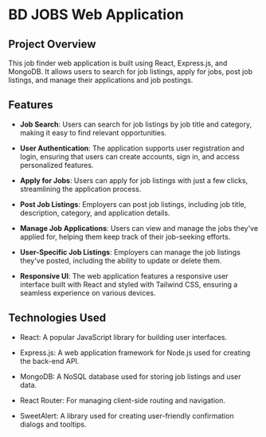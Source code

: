 # BD JOBS Web Application

## Project Overview

This job finder web application is built using React, Express.js, and MongoDB. It allows users to search for job listings, apply for jobs, post job listings, and manage their applications and job postings.

## Features

- **Job Search**: Users can search for job listings by job title and category, making it easy to find relevant opportunities.

- **User Authentication**: The application supports user registration and login, ensuring that users can create accounts, sign in, and access personalized features.

- **Apply for Jobs**: Users can apply for job listings with just a few clicks, streamlining the application process.

- **Post Job Listings**: Employers can post job listings, including job title, description, category, and application details.

- **Manage Job Applications**: Users can view and manage the jobs they've applied for, helping them keep track of their job-seeking efforts.

- **User-Specific Job Listings**: Employers can manage the job listings they've posted, including the ability to update or delete them.

- **Responsive UI**: The web application features a responsive user interface built with React and styled with Tailwind CSS, ensuring a seamless experience on various devices.

## Technologies Used

- React: A popular JavaScript library for building user interfaces.

- Express.js: A web application framework for Node.js used for creating the back-end API.

- MongoDB: A NoSQL database used for storing job listings and user data.

- React Router: For managing client-side routing and navigation.

- SweetAlert: A library used for creating user-friendly confirmation dialogs and tooltips.

